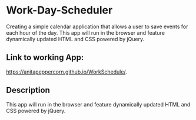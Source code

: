 # Work-Day-Scheduler
Creating a simple calendar application that allows a user to save events for each hour of the day. This app will run in the browser and feature dynamically updated HTML and CSS powered by jQuery.

## Link to working App: 
https://anitapeppercorn.github.io/WorkSchedule/.



## Description
This app will run in the browser and feature dynamically updated HTML and CSS powered by jQuery.
